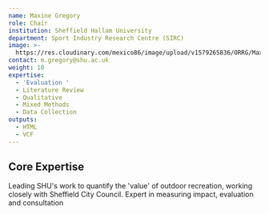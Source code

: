 ```yaml
---
name: Maxine Gregory
role: Chair
institution: Sheffield Hallam University
department: Sport Industry Research Centre (SIRC)
image: >-
  https://res.cloudinary.com/mexico86/image/upload/v1579265836/ORRG/Maxine_Gregory_122943_p8eugc.jpg
contact: m.gregory@shu.ac.uk
weight: 10
expertise:
  - 'Evaluation '
  - Literature Review
  - Qualitative
  - Mixed Methods
  - Data Collection
outputs:
  - HTML
  - VCF
---
```


## Core Expertise

Leading SHU's work to quantify the 'value' of outdoor recreation, working
closely with Sheffield City Council. Expert in measuring impact, evaluation
and consultation
